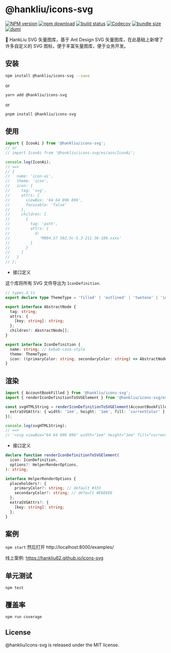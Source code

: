 # @hankliu/icons-svg

[![NPM version][npm-image]][npm-url] [![npm download][download-image]][download-url] [![build status][github-actions-image]][github-actions-url] [![Codecov][codecov-image]][codecov-url] [![bundle size][bundlephobia-image]][bundlephobia-url] [![dumi][dumi-image]][dumi-url]

[npm-image]: http://img.shields.io/npm/v/@hankliu/icons-svg.svg?style=flat-square
[npm-url]: https://www.npmjs.com/package/@hankliu/icons-svg
[travis-image]: https://img.shields.io/travis/hankliu62/icons-svg/master?style=flat-square
[github-actions-image]: https://github.com/hankliu62/icons-svg/workflows/CI/badge.svg
[github-actions-url]: https://github.com/hankliu62/icons-svg/actions
[codecov-image]: https://img.shields.io/codecov/c/github/hankliu62/icons-svg/master.svg?style=flat-square
[codecov-url]: https://app.codecov.io/gh/hankliu62/icons-svg
[download-image]: https://img.shields.io/npm/dm/@hankliu/icons-svg.svg?style=flat-square
[download-url]: https://npmjs.org/package/@hankliu/icons-svg
[bundlephobia-url]: https://bundlephobia.com/package/@hankliu/icons-svg
[bundlephobia-image]: https://badgen.net/bundlephobia/minzip/@hankliu/icons-svg
[dumi-url]: https://github.com/umijs/dumi
[dumi-image]: https://img.shields.io/badge/docs%20by-dumi-blue?style=flat-square

🥭 HankLiu SVG 矢量图库，基于 Ant Design SVG 矢量图库，在此基础上新增了许多自定义的 SVG 图标，便于丰富矢量图库，便于业务开发。

## 安装

```bash
npm install @hankliu/icons-svg --save
```

or

```bash
yarn add @hankliu/icons-svg
```

or

```bash
pnpm install @hankliu/icons-svg
```

## 使用

```ts
import { IconAi } from '@hankliu/icons-svg';
// or
// import IconAi from '@hankliu/icons-svg/es/asn/IconAi';

console.log(IconAi);
// ==>
// {
//   name: 'icon-ai',
//   theme: 'icon',
//   icon: {
//     tag: 'svg',
//     attrs: {
//       viewBox: '64 64 896 896',
//       focusable: 'false'
//     },
//     children: [
//       {
//         tag: 'path',
//         attrs: {
//           d:
//             'M894.57 502.5c-5.3-211.36-180.xxxx'
//         }
//       }
//     ]
//   }
// };
```

- 接口定义

这个库将所有 SVG 文件导出为 `IconDefinition`.

```ts
// types.d.ts
export declare type ThemeType = 'filled' | 'outlined' | 'twotone' | 'icon';

export interface AbstractNode {
  tag: string;
  attrs: {
    [key: string]: string;
  };
  children?: AbstractNode[];
}

export interface IconDefinition {
  name: string; // kebab-case-style
  theme: ThemeType;
  icon: ((primaryColor: string, secondaryColor: string) => AbstractNode) | AbstractNode;
}
```

## 渲染

```ts
import { AccountBookFilled } from '@hankliu/icons-svg';
import { renderIconDefinitionToSVGElement } from '@hankliu/icons-svg/es/helpers';

const svgHTMLString = renderIconDefinitionToSVGElement(AccountBookFilled, {
  extraSVGAttrs: { width: '1em', height: '1em', fill: 'currentColor' },
});

console.log(svgHTMLString);
// ==>
// '<svg viewBox="64 64 896 896" width="1em" height="1em" fill="currentColor"><path d="M880 184H712v-64c0-4.4-3.6-8-8-8h-56c-4.4 0-8 3.6-8 8v64H384v-64c0-4.4-3.6-8-8-8h-56c-4.4 0-8 3.6-8 8v64H144c-17.7 0-32 14.3-32 32v664c0 17.7 14.3 32 32 32h736c17.7 0 32-14.3 32-32V216c0-17.7-14.3-32-32-32zM648.3 426.8l-87.7 161.1h45.7c5.5 0 10 4.5 10 10v21.3c0 5.5-4.5 10-10 10h-63.4v29.7h63.4c5.5 0 10 4.5 10 10v21.3c0 5.5-4.5 10-10 10h-63.4V752c0 5.5-4.5 10-10 10h-41.3c-5.5 0-10-4.5-10-10v-51.8h-63.1c-5.5 0-10-4.5-10-10v-21.3c0-5.5 4.5-10 10-10h63.1v-29.7h-63.1c-5.5 0-10-4.5-10-10v-21.3c0-5.5 4.5-10 10-10h45.2l-88-161.1c-2.6-4.8-.9-10.9 4-13.6 1.5-.8 3.1-1.2 4.8-1.2h46c3.8 0 7.2 2.1 8.9 5.5l72.9 144.3 73.2-144.3a10 10 0 0 1 8.9-5.5h45c5.5 0 10 4.5 10 10 .1 1.7-.3 3.3-1.1 4.8z" /></svg>'
```

- 接口定义

```ts
declare function renderIconDefinitionToSVGElement(
  icon: IconDefinition,
  options?: HelperRenderOptions,
): string;

interface HelperRenderOptions {
  placeholders?: {
    primaryColor?: string; // default #333
    secondaryColor?: string; // default #E6E6E6
  };
  extraSVGAttrs?: {
    [key: string]: string;
  };
}
```

## 案例

`npm start` 然后打开 http://localhost:8000/examples/

线上案例: https://hankliu62.github.io/icons-svg

## 单元测试

```
npm test
```

## 覆盖率

```
npm run coverage
```

## License

@hankliu/icons-svg is released under the MIT license.

